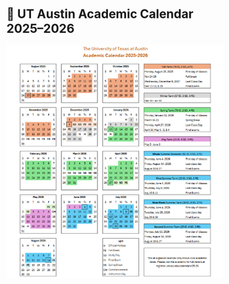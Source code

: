 # 📅 UT Austin Academic Calendar 2025–2026

![UT Austin Academic Calendar 2025–2026](./AcademicCalendar2025-2026-UTAustin-MSAI.png)
